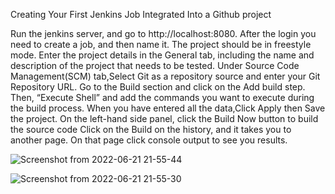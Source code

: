 
Creating Your First Jenkins Job Integrated Into a Github project

Run the jenkins server, and go to http://localhost:8080.
After the login you need to create a job, and then name it.
The project should be in freestyle mode.
Enter the project details in the General tab, including the name and description of the project that needs to be tested.
Under Source Code Management(SCM) tab,Select Git as a repository source and enter your Git Repository URL.
Go to the Build section and click on the Add build step.
Then, “Execute Shell” and add the commands you want to execute during the build process.
When you have entered all the data,Click Apply then Save the project.
On the left-hand side panel, click the Build Now button to build the source code
Click on the Build on the history, and it takes you to another page. On that page click console output to see you results.

![Screenshot from 2022-06-21 21-55-44](https://user-images.githubusercontent.com/33745365/174879589-ee94b478-5ce6-4a30-89f8-c556fe16b13b.png)

![Screenshot from 2022-06-21 21-55-30](https://user-images.githubusercontent.com/33745365/174879672-d197e7bf-8b89-45af-900e-2d5e1318862a.png)

